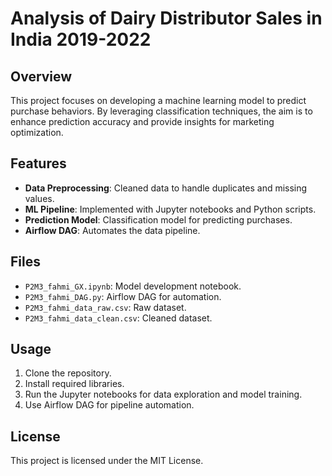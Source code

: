 # Analysis of Dairy Distributor Sales in India 2019-2022

## Overview
This project focuses on developing a machine learning model to predict purchase behaviors. By leveraging classification techniques, the aim is to enhance prediction accuracy and provide insights for marketing optimization.

## Features
- **Data Preprocessing**: Cleaned data to handle duplicates and missing values.
- **ML Pipeline**: Implemented with Jupyter notebooks and Python scripts.
- **Prediction Model**: Classification model for predicting purchases.
- **Airflow DAG**: Automates the data pipeline.

## Files
- `P2M3_fahmi_GX.ipynb`: Model development notebook.
- `P2M3_fahmi_DAG.py`: Airflow DAG for automation.
- `P2M3_fahmi_data_raw.csv`: Raw dataset.
- `P2M3_fahmi_data_clean.csv`: Cleaned dataset.

## Usage
1. Clone the repository.
2. Install required libraries.
3. Run the Jupyter notebooks for data exploration and model training.
4. Use Airflow DAG for pipeline automation.

## License
This project is licensed under the MIT License.
